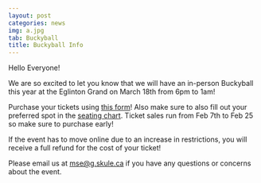 ```yaml
---
layout: post
categories: news
img: a.jpg
tab: Buckyball
title: Buckyball Info
---
```


Hello Everyone!


We are so excited to let you know that we will have an in-person Buckyball this year at the Eglinton Grand on March 18th from 6pm to 1am!


Purchase your tickets using <a href="https://docs.google.com/forms/d/e/1FAIpQLScnyXPFhUqzRBLxQ2SKDPUwT02zbDWmb_HzfT3MJItHoihM7w/viewform">this form</a>! Also make sure to also fill out your preferred spot in the <a href="https://docs.google.com/spreadsheets/d/1IYnIvQyQhW_aGTH-3_p36tixGtD_vmFPaYvnR12nJRI/edit#gid=0">seating chart</a>. Ticket sales run from Feb 7th to Feb 25 so make sure to purchase early!


If the event has to move online due to an increase in restrictions, you will receive a full refund for the cost of your ticket!

Please email us at mse@g.skule.ca if you have any questions or concerns about the event.
